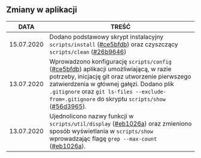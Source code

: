 ## Zmiany w aplikacji


| DATA | TREŚĆ |
| --- | --- |
| 15.07.2020 | Dodano podstawowy skrypt instalacyjny `scripts/install` ([#ce5bfdb](https://github.com/v3b6a7t/git-diary/commit/ce5bfdba4342096bb8c9a444c055cd896b9e0109#diff-80423f13d45b53af35790ffc6009be4d)) oraz czyszczący `scripts/clean` ([#26b9646](https://github.com/v3b6a7t/git-diary/commit/26b964622b4b6a6c96db4afdcaaa7ed873ed3fe8#diff-bd64fd12861923c5811624099c73f523)) |
| 13.07.2020 | Wprowadzono konfigurację `scripts/config` ([#ce5bfdb](https://github.com/v3b6a7t/git-diary/commit/ce5bfdba4342096bb8c9a444c055cd896b9e0109#diff-bf341924f07a18ca2bcbbe80e9553f6e)) aplikacji umożliwiającą, w razie potrzeby, inicjację git oraz utworzenie pierwszego zatwierdzenia w głównej gałęzi. Dodano plik `.gitignore` oraz `git ls-files --exclude-from=.gitignore` do skryptu `scripts/show` ([#56d3965](https://github.com/v3b6a7t/git-diary/commit/56d3965f9c9478429364c41ae045ccb964068f62#diff-c25c15ca3033369ec69257b29805eadc)). |
| 13.07.2020 | Ujednolicono nazwy funkcji w `scripts/util/display` ([#eb1026a](https://github.com/v3b6a7t/git-diary/commit/eb1026a49204f02fe5922c064e2c367b6b9b351f#diff-df46c8ebb1a65b6df3d55b10a35d1ab6)) oraz zmieniono sposób wyświetlania w `scripts/show` wprowadzając flagę `grep --max-count` ([#eb1026a](https://github.com/v3b6a7t/git-diary/commit/eb1026a49204f02fe5922c064e2c367b6b9b351f#diff-c25c15ca3033369ec69257b29805eadcR39)). |
